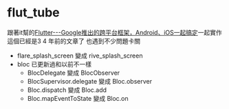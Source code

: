 # flut_tube
跟著it幫的[Flutter---Google推出的跨平台框架，Android、iOS一起搞定](https://ithelp.ithome.com.tw/users/20119550/ironman/2221)一起實作
這個已經是3 4 年前的文章了 也遇到不少問題卡關

- flare_splash_screen 變成 rive_splash_screen
- bloc 已更新過和以前不一樣
    - BlocDelegate 變成 BlocObserver
    - BlocSupervisor.delegate 變成 Bloc.observer
    - Bloc.dispatch 變成 Bloc.add
    - Bloc.mapEventToState 變成 Bloc.on
